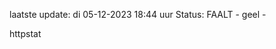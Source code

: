 laatste update: 
di 05-12-2023 18:44   uur 
Status: FAALT - geel - 
<div class="service Y">httpstat</div>